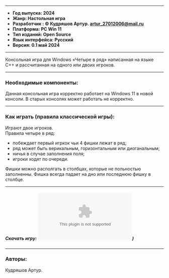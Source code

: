 ___


+ **Год выпуска: 2024**
+ **Жанр: Настольная игра**
+ **Разработчик : © Кудряшов Артур. artur_27012006@mail.ru**
+ **Платформа: PC Win 11**
+ **Тип изданий: Open Source**
+ **Язык интерфейса: Русский**
+ **Версия: 0.1 май 2024**
___
Консольная игра для Windows «Четыре в ряд» написанная на языке C++ и рассчитанная на одного или двоих игроков. 
___
### Необходимые компоненты:

Данная консольная игра корректно работает на Windows 11 в новой консоли. В старых консолях может работать не корректно.
___
### Как играть (правила классической игры):

Играют двое игроков.	
Правила четыре в ряд:
+ побеждает первый игркок чьи 4 фишки лежат в ряд;
+ ряд может быть верикальным, горизонтальным или диоганальным;
+ ничья в случае заполнения поля;
+ игроки ходят по очереди.
	
Фишки можно располгать в столбцах, которые не польностью заполненны. Фишка всегда падает на дно или последнюю фишку в столбце.
___

##### Скачать игру: ![game.exe](https://github.com/k0boba/arturgame/blob/main/Debug/game.exe))
___


### Авторы:

Кудряшов Артур.
